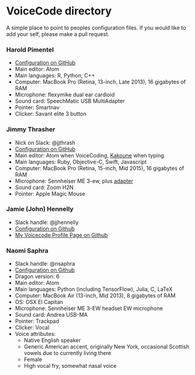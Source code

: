# VoiceCode directory

A simple place to point to peoples configuration files.
If you would like to add your self, please make a pull request.

### Harold Pimentel

- [Configuration on GitHub](https://github.com/pimentel/dotfiles/tree/master/voicecode/commando)
- Main editor: Atom
- Main languages: R, Python, C++
- Computer: MacBook Pro (Retina, 13-inch, Late 2013), 16 gigabytes of RAM
- Microphone: flexymike dual ear cardioid
- Sound card: SpeechMatic USB MultiAdapter
- Pointer: Smartnav
- Clicker: Savant elite 3 button

### Jimmy Thrasher

- Nick on Slack: @jjthrash
- [Configuration on GitHub](https://github.com/jjthrash/voicecode-settings)
- Main editor: Atom when VoiceCoding, [Kakoune](https://github.com/mawww/kakoune) when typing
- Main languages: Ruby, Objective-C, Swift, Javascript
- Computer: MacBook Pro (Retina, 15-inch, Mid 2015), 16 gigabytes of RAM
- Microphone: Sennheiser ME 3-ew, plus [adapter](https://store.speechrecsolutions.com/6-inch-me3-adapter-p12.aspx)
- Sound card: Zoom H2N
- Pointer: Apple Magic Mouse

### Jamie (John) Hennelly

- Slack handle: @jjhennelly
- [Configuration on Github](https://github.com/yellownoggin/toolbox/tree/master/dotfiles/voicecode/commando)
- [My Voicecode Profile Page on Github](https://github.com/yellownoggin/toolbox/tree/master/dotfiles/voicecode)

### Naomi Saphra
- Slack handle: @nsaphra
- [Configuration on Github](https://github.com/nsaphra/dotfiles/tree/master/voicecode)
- Dragon version: 6
- Main editor: Atom
- Main languages: Python (including TensorFlow), Julia, C, LaTeX
- Computer: MacBook Air (13-inch, Mid 2013), 8 gigabytes of RAM
- OS: OSX El Capitan
- Microphone: Sennheiser ME 3-EW headset EW microphone
- Sound card: Andrea USB-MA
- Pointer: Trackpad
- Clicker: Vocal
- Voice attributes:
    - Native English speaker
    - Generic American accent, originally New York, occasional Scottish vowels due to currently living there
    - Female
    - High vocal fry, somewhat nasal voice
